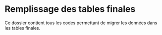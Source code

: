 # Remplissage des tables finales

Ce dossier contient tous les codes permettant de migrer les données dans les tables finales.